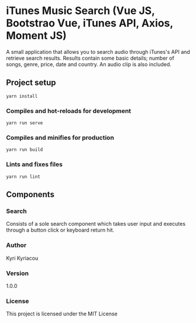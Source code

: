 # iTunes Music Search (Vue JS, Bootstrao Vue, iTunes API, Axios, Moment JS)
A small application that allows you to search audio through iTunes's API and retrieve search results. Results contain some basic details; number of songs, genre, price, date and country. An audio clip is also included.

## Project setup
```
yarn install
```

### Compiles and hot-reloads for development
```
yarn run serve
```

### Compiles and minifies for production
```
yarn run build
```

### Lints and fixes files
```
yarn run lint
```

## Components

### Search
Consists of a sole search component which takes user input and executes through a button click or keyboard return hit.

### Author

Kyri Kyriacou

### Version

1.0.0

### License

This project is licensed under the MIT License

